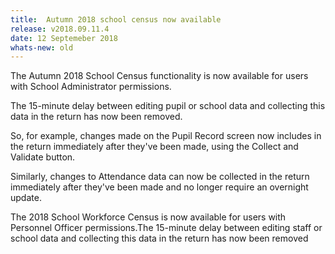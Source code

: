 ```yaml
---
title:  Autumn 2018 school census now available
release: v2018.09.11.4
date: 12 Septemeber 2018
whats-new: old
---
```


The Autumn 2018 School Census functionality is now available for users with School Administrator permissions.

The 15-minute delay between editing pupil or school data and collecting this data in the return has now been removed.

So, for example, changes made on the Pupil Record screen now includes in the return immediately after they've been made, using the Collect and Validate button.

Similarly, changes to Attendance data can now be collected in the return immediately after they've been made and no longer require an overnight update.

The 2018 School Workforce Census is now available for users with Personnel Officer permissions.The 15-minute delay between editing staff or school data and collecting this data in the return has now been removed